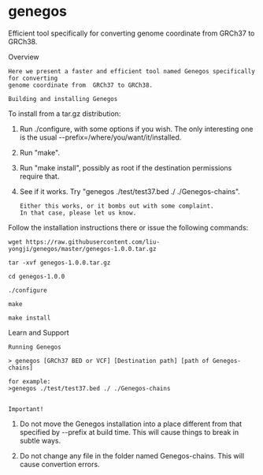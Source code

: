 # genegos
Efficient tool  specifically for converting genome coordinate from  GRCh37 to GRCh38.

Overview
~~~~~~~~~~~~~~~~~~~~~~~~~~~~~
Here we present a faster and efficient tool named Genegos specifically for converting 
genome coordinate from  GRCh37 to GRCh38.

Building and installing Genegos
~~~~~~~~~~~~~~~~~~~~~~~~~~~~~~~
To install from a tar.gz distribution:

  1. Run ./configure, with some options if you wish.  The only interesting
     one is the usual --prefix=/where/you/want/it/installed.
  2. Run "make".
  3. Run "make install", possibly as root if the destination permissions
     require that.
  4. See if it works.  Try "genegos ./test/test37.bed ./ ./Genegos-chains".  

		 Either this works, or it bombs out with some complaint.  
		 In that case, please let us know.
   
 Follow the installation instructions there or issue the following commands:
 
    wget https://raw.githubusercontent.com/liu-yongji/genegos/master/genegos-1.0.0.tar.gz

    tar -xvf genegos-1.0.0.tar.gz

    cd genegos-1.0.0

    ./configure

    make

    make install

    
Learn and Support
~~~~~~~~~~~~~~~~~~~~~~~~~~
Running Genegos

> genegos [GRCh37 BED or VCF] [Destination path] [path of Genegos-chains]

for example: 
>genegos ./test/test37.bed ./ ./Genegos-chains


Important!  
~~~~~~~~~~~~~~~~~~~~~~~~~~

  1. Do not move the Genegos installation into a place
     different from that specified by --prefix at build time.  This will
     cause things to break in subtle ways.

  2. Do not change any file in the folder named Genegos-chains. This will
      cause convertion errors.
